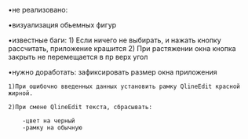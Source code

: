 •не реализовано:

•визуализация обьемных фигур 

•известные баги:
    1) Если ничего не выбирать, и нажать кнопку рассчитать, приложение крашится
    2) При растяжении окна кнопка закрыть не перемещается в пр верх угол

•нужно доработать:
    зафиксировать размер окна приложения

    1)При ошибочно введенных данных установить рамку QlineEdit красной жирной.

    2)При смене QlineEdit текста, сбрасывать:

        -цвет на черный
        -рамку на обычную